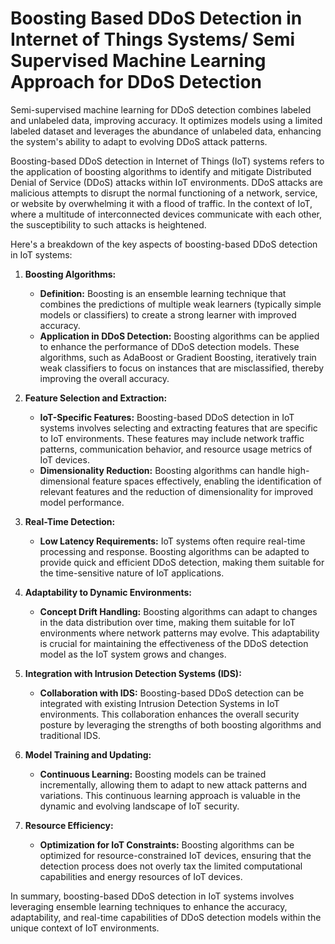 # Boosting Based DDoS Detection in Internet of Things Systems/ Semi Supervised Machine Learning Approach for DDoS Detection
Semi-supervised machine learning for DDoS detection combines labeled and unlabeled data, improving accuracy. It optimizes models using a limited labeled dataset and leverages the abundance of unlabeled data, enhancing the system's ability to adapt to evolving DDoS attack patterns.

Boosting-based DDoS detection in Internet of Things (IoT) systems refers to the application of boosting algorithms to identify and mitigate Distributed Denial of Service (DDoS) attacks within IoT environments. DDoS attacks are malicious attempts to disrupt the normal functioning of a network, service, or website by overwhelming it with a flood of traffic. In the context of IoT, where a multitude of interconnected devices communicate with each other, the susceptibility to such attacks is heightened.

Here's a breakdown of the key aspects of boosting-based DDoS detection in IoT systems:

1. **Boosting Algorithms:**
   - **Definition:** Boosting is an ensemble learning technique that combines the predictions of multiple weak learners (typically simple models or classifiers) to create a strong learner with improved accuracy.
   - **Application in DDoS Detection:** Boosting algorithms can be applied to enhance the performance of DDoS detection models. These algorithms, such as AdaBoost or Gradient Boosting, iteratively train weak classifiers to focus on instances that are misclassified, thereby improving the overall accuracy.

2. **Feature Selection and Extraction:**
   - **IoT-Specific Features:** Boosting-based DDoS detection in IoT systems involves selecting and extracting features that are specific to IoT environments. These features may include network traffic patterns, communication behavior, and resource usage metrics of IoT devices.
   - **Dimensionality Reduction:** Boosting algorithms can handle high-dimensional feature spaces effectively, enabling the identification of relevant features and the reduction of dimensionality for improved model performance.

3. **Real-Time Detection:**
   - **Low Latency Requirements:** IoT systems often require real-time processing and response. Boosting algorithms can be adapted to provide quick and efficient DDoS detection, making them suitable for the time-sensitive nature of IoT applications.

4. **Adaptability to Dynamic Environments:**
   - **Concept Drift Handling:** Boosting algorithms can adapt to changes in the data distribution over time, making them suitable for IoT environments where network patterns may evolve. This adaptability is crucial for maintaining the effectiveness of the DDoS detection model as the IoT system grows and changes.

5. **Integration with Intrusion Detection Systems (IDS):**
   - **Collaboration with IDS:** Boosting-based DDoS detection can be integrated with existing Intrusion Detection Systems in IoT environments. This collaboration enhances the overall security posture by leveraging the strengths of both boosting algorithms and traditional IDS.

6. **Model Training and Updating:**
   - **Continuous Learning:** Boosting models can be trained incrementally, allowing them to adapt to new attack patterns and variations. This continuous learning approach is valuable in the dynamic and evolving landscape of IoT security.

7. **Resource Efficiency:**
   - **Optimization for IoT Constraints:** Boosting algorithms can be optimized for resource-constrained IoT devices, ensuring that the detection process does not overly tax the limited computational capabilities and energy resources of IoT devices.

In summary, boosting-based DDoS detection in IoT systems involves leveraging ensemble learning techniques to enhance the accuracy, adaptability, and real-time capabilities of DDoS detection models within the unique context of IoT environments.
